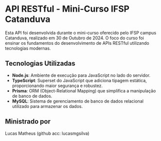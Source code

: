 # API RESTful - Mini-Curso IFSP Catanduva

Esta API foi desenvolvida durante o mini-curso oferecido pelo IFSP campus Catanduva, realizado em 30 de Outubro de 2024. O foco do curso foi ensinar os fundamentos do desenvolvimento de APIs RESTful utilizando tecnologias modernas.

## Tecnologias Utilizadas

- **Node.js**: Ambiente de execução para JavaScript no lado do servidor.
- **TypeScript**: Superset do JavaScript que adiciona tipagem estática, proporcionando maior segurança e robustez.
- **Prisma**: ORM (Object-Relational Mapping) que simplifica a manipulação de banco de dados.
- **MySQL**: Sistema de gerenciamento de banco de dados relacional utilizado para armazenar os dados.

## Ministrado por
Lucas Matheus (github acc: lucasmgsilva)
